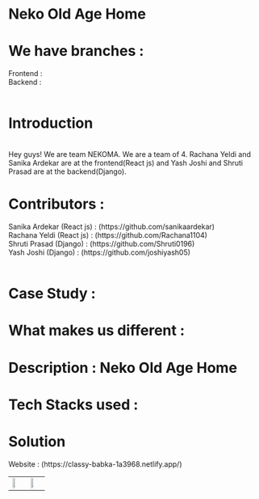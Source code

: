 # Neko Old Age Home

<h1>We have branches :</h1>
Frontend : 
<br>
Backend :
<br>
<br>
<h1>Introduction </h1>
<br>
Hey guys! We are team NEKOMA. We are a team of 4. Rachana Yeldi and Sanika Ardekar are at the frontend(React js) and Yash Joshi and Shruti Prasad are at the backend(Django).<br>
<h1>Contributors : </h1>
Sanika Ardekar (React js) :  (https://github.com/sanikaardekar)<br>
Rachana Yeldi (React js) : (https://github.com/Rachana1104)<br>
Shruti Prasad (Django) : (https://github.com/Shruti0196)<br>
Yash Joshi (Django) : (https://github.com/joshiyash05)<br><br>
<h1>Case Study :</h1>
<h1>What makes us different : </h1>
<h1>Description : Neko Old Age Home </h1>
<h1>Tech Stacks used : </h1>
<h1>Solution </h1>
Website : (https://classy-babka-1a3968.netlify.app/)<br><table><tr>
<td><img src="https://user-images.githubusercontent.com/80119277/160216783-b8736fbc-76b3-4d3f-8392-2c5030b30933.jpeg" width="50%" height="50%"></td>
<td><img src="https://user-images.githubusercontent.com/80119277/160216992-298ec674-c403-4b8e-8962-8b2ad08c3702.jpeg" width="50%" height="50%"></td></tr>
</table>
